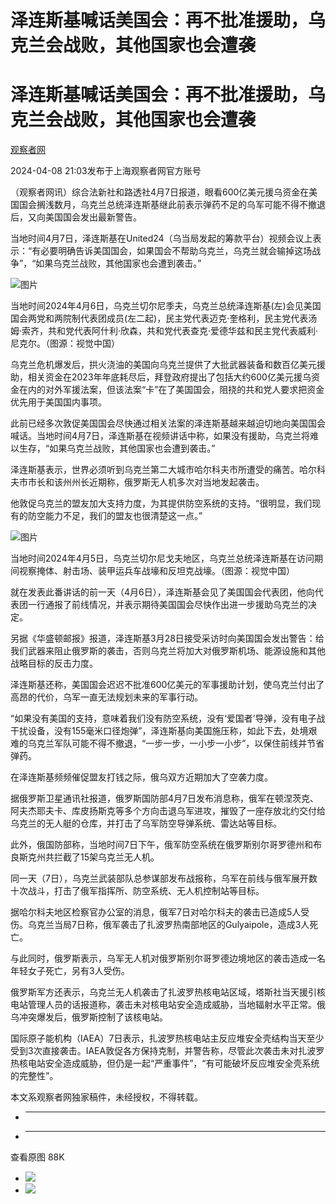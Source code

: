 # 泽连斯基喊话美国会：再不批准援助，乌克兰会战败，其他国家也会遭袭

# 泽连斯基喊话美国会：再不批准援助，乌克兰会战败，其他国家也会遭袭

[](https://news.qq.com/omn/author/8QMc13xd5IUZvz3c)

[观察者网](https://news.qq.com/omn/author/8QMc13xd5IUZvz3c)

2024-04-08 21:03发布于上海观察者网官方账号

（观察者网讯）综合法新社和路透社4月7日报道，眼看600亿美元援乌资金在美国国会搁浅数月，乌克兰总统泽连斯基继此前表示弹药不足的乌军可能不得不撤退后，又向美国国会发出最新警告。

当地时间4月7日，泽连斯基在United24（乌当局发起的筹款平台）视频会议上表示：“有必要明确告诉美国国会，如果国会不帮助乌克兰，乌克兰就会输掉这场战争”，“如果乌克兰战败，其他国家也会遭到袭击。”

![图片](https:https://inews.gtimg.com/om_bt/Ow16KkvENyc8FORn2V22BIqu2nYKATMvsgT6HPZ36f-EkAA/641)

当地时间2024年4月6日，乌克兰切尔尼季夫，乌克兰总统泽连斯基(左)会见美国国会两党和两院制代表团成员(左二起)，民主党代表迈克·奎格利，民主党代表汤姆·索齐，共和党代表阿什利·欣森，共和党代表查克·爱德华兹和民主党代表威利·尼克尔。（图源：视觉中国）

乌克兰危机爆发后，拱火浇油的美国向乌克兰提供了大批武器装备和数百亿美元援助，相关资金在2023年年底耗尽后，拜登政府提出了包括大约600亿美元援乌资金在内的对外军援法案，但该法案“卡”在了美国国会，阻挠的共和党人要求把资金优先用于美国国内事项。

此前已经多次敦促美国国会尽快通过相关法案的泽连斯基越来越迫切地向美国国会喊话。当地时间4月7日，泽连斯基在视频讲话中称，如果没有援助，乌克兰将难以生存，“如果乌克兰战败，其他国家也会遭到袭击。”

泽连斯基表示，世界必须听到乌克兰第二大城市哈尔科夫市所遭受的痛苦。哈尔科夫市市长和该州州长近期称，俄罗斯无人机多次对当地发起袭击。

他敦促乌克兰的盟友加大支持力度，为其提供防空系统的支持。“很明显，我们现有的防空能力不足，我们的盟友也很清楚这一点。”

![图片](https:https://inews.gtimg.com/om_bt/O9cVSXMUR5MeW5FsMptEDnhH9UNkJOa22QhCrl2LOvvNUAA/641)

当地时间2024年4月5日，乌克兰切尔尼戈夫地区，乌克兰总统泽连斯基在访问期间视察掩体、射击场、装甲运兵车战壕和反坦克战壕。（图源：视觉中国）

就在发表此番讲话的前一天（4月6日），泽连斯基会见了美国国会代表团，他向代表团一行通报了前线情况，并表示期待美国国会尽快作出进一步援助乌克兰的决定。

另据《华盛顿邮报》报道，泽连斯基3月28日接受采访时向美国国会发出警告：给我们武器来阻止俄罗斯的袭击，否则乌克兰将加大对俄罗斯机场、能源设施和其他战略目标的反击力度。

泽连斯基还称，美国国会迟迟不批准600亿美元的军事援助计划，使乌克兰付出了高昂的代价，乌军一直无法规划未来的军事行动。

“如果没有美国的支持，意味着我们没有防空系统，没有‘爱国者’导弹，没有电子战干扰设备，没有155毫米口径炮弹”，泽连斯基向美国施压称，如此下去，处境艰难的乌克兰军队可能不得不撤退，“一步一步，一小步一小步”，以保住前线并节省弹药。

在泽连斯基频频催促盟友打钱之际，俄乌双方近期加大了空袭力度。

据俄罗斯卫星通讯社报道，俄罗斯国防部4月7日发布消息称，俄军在顿涅茨克、阿夫杰耶夫卡、库皮扬斯克等多个方向击退乌军进攻，摧毁了一座存放北约交付给乌克兰的无人艇的仓库，并打击了乌军防空导弹系统、雷达站等目标。

此外，俄国防部称，当地时间7日下午，俄军防空系统在俄罗斯别尔哥罗德州和布良斯克州共拦截了15架乌克兰无人机。

同一天（7日），乌克兰武装部队总参谋部发布战报称，乌军在前线与俄军展开数十次战斗，打击了俄军指挥所、防空系统、无人机控制站等目标。

据哈尔科夫地区检察官办公室的消息，俄军7日对哈尔科夫的袭击已造成5人受伤。乌克兰当局7日称，俄军袭击了扎波罗热南部地区的Gulyaipole，造成3人死亡。

与此同时，俄罗斯表示，乌军无人机对俄罗斯别尔哥罗德边境地区的袭击造成一名年轻女子死亡，另有3人受伤。

俄罗斯军方还表示，乌克兰无人机袭击了扎波罗热核电站区域，塔斯社当天援引核电站管理人员的话报道称，袭击未对核电站安全造成威胁，当地辐射水平正常。俄乌冲突爆发后，俄罗斯控制了该核电站。

国际原子能机构（IAEA）7日表示，扎波罗热核电站主反应堆安全壳结构当天至少受到3次直接袭击。IAEA敦促各方保持克制，并警告称，尽管此次袭击未对扎波罗热核电站安全造成威胁，但仍是一起“严重事件”，“有可能破坏反应堆安全壳系统的完整性”。

本文系观察者网独家稿件，未经授权，不得转载。

  *  ______

  * ______

查看原图 88K

  * ![](https:https://inews.gtimg.com/om_bt/Ow16KkvENyc8FORn2V22BIqu2nYKATMvsgT6HPZ36f-EkAA/641)
  * ![](https:https://inews.gtimg.com/om_bt/O9cVSXMUR5MeW5FsMptEDnhH9UNkJOa22QhCrl2LOvvNUAA/641)

